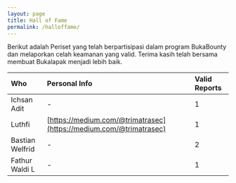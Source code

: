 ```yaml
---
layout: page
title: Hall of Fame
permalink: /halloffame/
---
```


Berikut adalah Periset yang telah berpartisipasi dalam program BukaBounty dan melaporkan celah keamanan yang valid.
Terima kasih telah bersama membuat Bukalapak menjadi lebih baik.

| Who | Personal Info | Valid Reports |
|:---|:---|:---|
| Ichsan Adit | - | 1 |
| Luthfi | [https://medium.com/@trimatrasec](https://medium.com/@trimatrasec) | 1 |
| Bastian Welfrid | - | 2 |
| Fathur Waldi L | - | 1 |